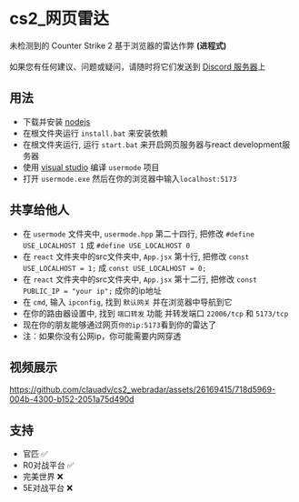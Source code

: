 # cs2_网页雷达
未检测到的 Counter Strike 2 基于浏览器的雷达作弊 **(进程式)** <br>
<br>
如果您有任何建议、问题或疑问，请随时将它们发送到 [Discord 服务器](https://discord.gg/wVzuHN8uXd)上

## 用法
- 下载并安装 [nodejs](https://nodejs.org/en/download/current/)
- 在根文件夹运行 `install.bat` 来安装依赖
- 在根文件夹运行, 运行 `start.bat` 来开启网页服务器与react development服务器
- 使用 [visual studio](https://visualstudio.microsoft.com/vs/community/) 编译 `usermode` 项目
- 打开 `usermode.exe` 然后在你的浏览器中输入`localhost:5173` <br>

## 共享给他人
- 在 `usermode` 文件夹中, `usermode.hpp` 第二十四行, 把修改 `#define USE_LOCALHOST 1` 成 `#define USE_LOCALHOST 0`
- 在 `react` 文件夹中的src文件夹中, `App.jsx` 第十行, 把修改 `const USE_LOCALHOST = 1;` 成 `const USE_LOCALHOST = 0;`
- 在 `react` 文件夹中的src文件夹中, `App.jsx` 第十二行, 把修改 `const PUBLIC_IP = "your ip";` 成你的ip地址
- 在 `cmd`, 输入 `ipconfig`, 找到 `默认网关` 并在浏览器中导航到它
- 在你的路由器设置中, 找到 `端口转发` 功能 并转发端口 `22006/tcp` 和 `5173/tcp`
- 现在你的朋友能够通过网页`你的ip:5173`看到你的雷达了 
- 注：如果你没有公网ip，你可能需要内网穿透

## 视频展示
https://github.com/clauadv/cs2_webradar/assets/26169415/718d5969-004b-4300-b152-2051a75d490d

## 支持
- 官匹 ✅
- R0对战平台 ✅
- 完美世界 ❌
- 5E对战平台 ❌


